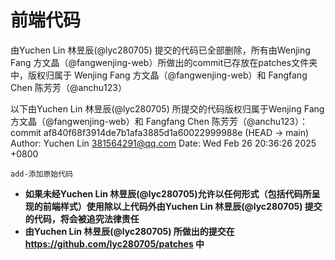 # 前端代码
由Yuchen Lin 林昱辰(@lyc280705) 提交的代码已全部删除，所有由Wenjing Fang 方文晶（@fangwenjing-web）所做出的commit已存放在patches文件夹中，版权归属于 Wenjing Fang 方文晶（@fangwenjing-web）和 Fangfang Chen 陈芳芳（@anchu123）

以下由Yuchen Lin 林昱辰(@lyc280705) 所提交的代码版权归属于Wenjing Fang 方文晶（@fangwenjing-web）和 Fangfang Chen 陈芳芳（@anchu123）：\
commit af840f68f3914de7b1afa3885d1a60022999988e (HEAD -> main)
Author: Yuchen Lin <381564291@qq.com>
Date:   Wed Feb 26 20:36:26 2025 +0800

    add-添加原始代码

- **如果未经Yuchen Lin 林昱辰(@lyc280705)允许以任何形式（包括代码所呈现的前端样式）使用除以上代码外由Yuchen Lin 林昱辰(@lyc280705) 提交的代码，将会被追究法律责任**
- **由Yuchen Lin 林昱辰(@lyc280705) 所做出的提交在 <https://github.com/lyc280705/patches> 中**
